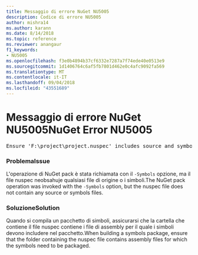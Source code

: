 ```yaml
---
title: Messaggio di errore NuGet NU5005
description: Codice di errore NU5005
author: mishra14
ms.author: karann
ms.date: 8/14/2018
ms.topic: reference
ms.reviewer: anangaur
f1_keywords:
- NU5005
ms.openlocfilehash: f3e0b4894b37cf6332e7287a7f74ede40e0513e9
ms.sourcegitcommit: 1d1406764c6af5fb7801d462e0c4afc9092fa569
ms.translationtype: MT
ms.contentlocale: it-IT
ms.lasthandoff: 09/04/2018
ms.locfileid: "43551689"
---
```

# <a name="nuget-error-nu5005"></a><span data-ttu-id="b936b-103">Messaggio di errore NuGet NU5005</span><span class="sxs-lookup"><span data-stu-id="b936b-103">NuGet Error NU5005</span></span>
<pre>Ensure 'F:\project\project.nuspec' includes source and symbol files. For help on building symbols package, visit http://docs.nuget.org/.</pre>

### <a name="issue"></a><span data-ttu-id="b936b-104">Problema</span><span class="sxs-lookup"><span data-stu-id="b936b-104">Issue</span></span>

<span data-ttu-id="b936b-105">L'operazione di NuGet pack è stata richiamata con il `-Symbols` opzione, ma il file nuspec neobsahuje qualsiasi file di origine o i simboli.</span><span class="sxs-lookup"><span data-stu-id="b936b-105">The NuGet pack operation was invoked with the `-Symbols` option, but the nuspec file does not contain any source or symbols files.</span></span>


### <a name="solution"></a><span data-ttu-id="b936b-106">Soluzione</span><span class="sxs-lookup"><span data-stu-id="b936b-106">Solution</span></span>

<span data-ttu-id="b936b-107">Quando si compila un pacchetto di simboli, assicurarsi che la cartella che contiene il file nuspec contiene i file di assembly per il quale i simboli devono includere nel pacchetto.</span><span class="sxs-lookup"><span data-stu-id="b936b-107">When building a symbols package, ensure that the folder containing the nuspec file contains assembly files for which the symbols need to be packaged.</span></span>

